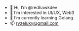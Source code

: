 - 👋 Hi, I’m @redhawkdev
- 👀 I’m interested in UI/UX, Web3 
- 🌱 I’m currently learning Golang
- 📫 ryzeluky@gmail.com

<!---
redhawkdev/redhawkdev is a ✨ special ✨ repository because its `README.md` (this file) appears on your GitHub profile.
You can click the Preview link to take a look at your changes.
--->

